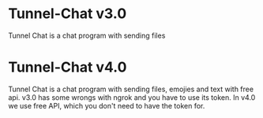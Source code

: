 # Tunnel-Chat v3.0
Tunnel Chat is a chat program with sending files

# Tunnel-Chat v4.0
Tunnel Chat is a chat program with sending files, emojies and text with free api. v3.0 has some wrongs with ngrok and you have to use its token. In v4.0 we use free API, which you don't need to have the token for.